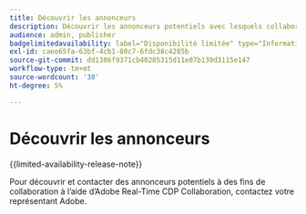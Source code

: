 ```yaml
---
title: Découvrir les annonceurs
description: Découvrir les annonceurs potentiels avec lesquels collaborer à l’aide d’Adobe Real-Time CDP Collaboration
audience: admin, publisher
badgelimitedavailability: label="Disponibilité limitée" type="Informative" url="https://helpx.adobe.com/fr/legal/product-descriptions/real-time-customer-data-platform-collaboration.html newtab=true"
exl-id: caee65fa-63bf-4cb1-80c7-6fdc38c4285b
source-git-commit: dd1386f9371cb40285315d11e07b139d3115e147
workflow-type: tm+mt
source-wordcount: '38'
ht-degree: 5%

---
```


# Découvrir les annonceurs

{{limited-availability-release-note}}

Pour découvrir et contacter des annonceurs potentiels à des fins de collaboration à l’aide d’Adobe Real-Time CDP Collaboration, contactez votre représentant Adobe.
